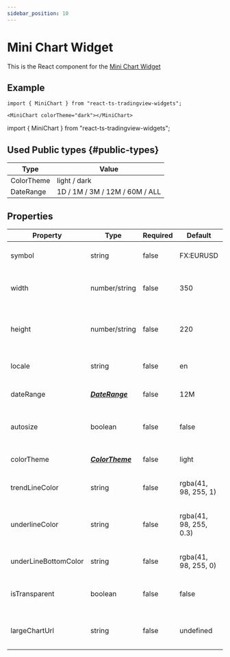 ```yaml
---
sidebar_position: 10
---
```


# Mini Chart Widget

This is the React component for the [Mini Chart Widget](https://www.tradingview.com/widget/mini-chart/)

## Example

```
import { MiniChart } from "react-ts-tradingview-widgets";

<MiniChart colorTheme="dark"></MiniChart>
```

import { MiniChart } from "react-ts-tradingview-widgets";

<MiniChart colorTheme="dark"></MiniChart>

## Used Public types {#public-types}

| Type       | Value                          |
| ---------- | ------------------------------ |
| ColorTheme | light / dark                   |
| DateRange  | 1D / 1M / 3M / 12M / 60M / ALL |

## Properties

| Property             | Type                              | Required | Default                | Description                               |
| -------------------- | --------------------------------- | -------- | ---------------------- | ----------------------------------------- |
| symbol               | string                            | false    | FX:EURUSD              | Default symbol for widget                 |
| width                | number/string                     | false    | 350                    | Sets a static width on the component      |
| height               | number/string                     | false    | 220                    | Sets a static height on the component     |
| locale               | string                            | false    | en                     | Sets the default locale                   |
| dateRange            | [_**DateRange**_](#public-types)  | false    | 12M                    | Default date range of chart               |
| autosize             | boolean                           | false    | false                  | Sets the width and height to 100%         |
| colorTheme           | [_**ColorTheme**_](#public-types) | false    | light                  | Sets the default theme                    |
| trendLineColor       | string                            | false    | rgba(41, 98, 255, 1)   | Sets default color of Price Line          |
| underlineColor       | string                            | false    | rgba(41, 98, 255, 0.3) | Sets the default color of Under line area |
| underLineBottomColor | string                            | false    | rgba(41, 98, 255, 0)   | Sets under line bottom color              |
| isTransparent        | boolean                           | false    | false                  | Transparent background for component      |
| largeChartUrl        | string                            | false    | undefined              | Make widget redirect to larger chart      |
